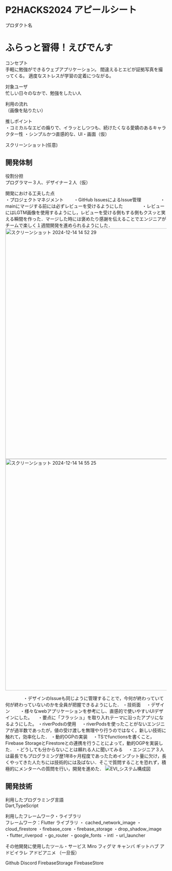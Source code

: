 # P2HACKS2024 アピールシート 

プロダクト名  
# ふらっと習得！えびでんす

コンセプト  
  手軽に勉強ができるウェブアプリケーション。
  間違えるとエビが証拠写真を撮ってくる。
  適度なストレスが学習の定着につながる。

対象ユーザ  
忙しい日々のなかで、勉強をしたい人

利用の流れ  
（画像を貼りたい）

推しポイント  
・コミカルなエビの煽りで、イラッとしつつも、続けたくなる愛嬌のあるキャラクター性
・シンプルかつ直感的な、UI・画面（仮）

スクリーンショット(任意)  

## 開発体制  

役割分担  
プログラマー３人、デザイナー２人（仮）

開発における工夫した点  
・プロジェクトマネジメント
　　・GitHub IssuesによるIssue管理
　　　　・mainにマージする前には必ずレビューを受けるようにした
　　　　・レビューにはLGTM画像を使用するようにし，レビューを受ける側もする側もクスッと笑える瞬間を作った．マージした時には褒めたり感謝を伝えることでエンジニアがチームで楽しく１週間開発を進められるようにした．<img width="720" alt="スクリーンショット 2024-12-14 14 52 29" src="https://github.com/user-attachments/assets/0768512f-e4d4-46b9-80c6-c3d4fe0f5c9e" />
<img width="723" alt="スクリーンショット 2024-12-14 14 55 25" src="https://github.com/user-attachments/assets/714e0eae-857c-4417-a4c0-fe350f0df073" />



　　　　・デザインのIssueも同じように管理することで，今何が終わっていて何が終わっていないのかを全員が把握できるようにした．
・技術面
　・デザイン
 　　・様々なwebアプリケーションを参考にし、直感的で使いやすいUIデザインにした。
   　・要点に「フラッシュ」を取り入れテーマに沿ったアプリになるようにした。
   ・riverPodsの使用
  　・riverPodsを使ったことがないエンジニアが過半数であったが，値の受け渡しを無理やり行うのではなく，新しい技術に触れて，効率化した．
   ・動的OGPの実装
   　・TSでfunctionsを書くこと，Firebase StorageとFirestoreとの連携を行うことによって，動的OGPを実装した．
    ・どうしても分からないことは頼れる人に聞いてみる
    　・エンジニア３人は最長でもプログラミング歴1年8ヶ月程度であったためインプット量に欠け，長くやってきた人たちには技術的には及ばない．そこで質問することを恐れず，積極的にメンターへの質問を行い，開発を進めた．
![EVI_システム構成図](https://github.com/user-attachments/assets/5a76921a-73e8-4009-a43c-2c4d57fde910)


## 開発技術 

利用したプログラミング言語  
Dart,TypeScript

利用したフレームワーク・ライブラリ  
フレームワーク：Flutter
ライブラリ
・ cached_network_image
・cloud_firestore
・firebase_core
・firebase_storage
・drop_shadow_image
・flutter_riverpod
・go_router
・google_fonts
・intl
・url_launcher


その他開発に使用したツール・サービス
Miro
フィグマ
キャンバ
ギットハブ
アドビイラレ
アドビアニメ
（一旦仮）

Github
Discord
FirebaseStorage
FirebaseStore
